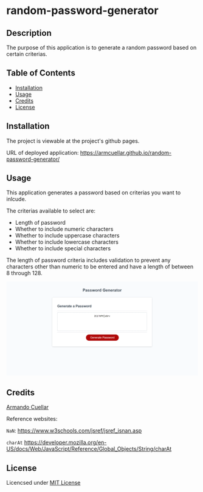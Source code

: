 # random-password-generator

## Description
The purpose of this application is to generate a random password based on certain criterias.

## Table of Contents

* [Installation](#installation)
* [Usage](#usage)
* [Credits](#credits)
* [License](#license)


## Installation

The project is viewable at the project's github pages.

URL of deployed application: https://armcuellar.github.io/random-password-generator/

## Usage
This application generates a password based on criterias you want to inlcude.

The criterias available to select are:
* Length of password
* Whether to include numeric characters
* Whether to include uppercase characters
* Whether to include lowercase characters
* Whether to include special characters

The length of password criteria includes validation to prevent any characters other than numeric to be entered and have a length of between 8 through 128.


![Screenshot of Random Password Generator](assets/images/random-password-generator-screenshot.png)


## Credits

[Armando Cuellar](https://github.com/armcuellar) 

Reference websites:

`NaN`: https://www.w3schools.com/jsref/jsref_isnan.asp

`charAt` https://developer.mozilla.org/en-US/docs/Web/JavaScript/Reference/Global_Objects/String/charAt


## License

Licencsed under [MIT License](LICENSE)


